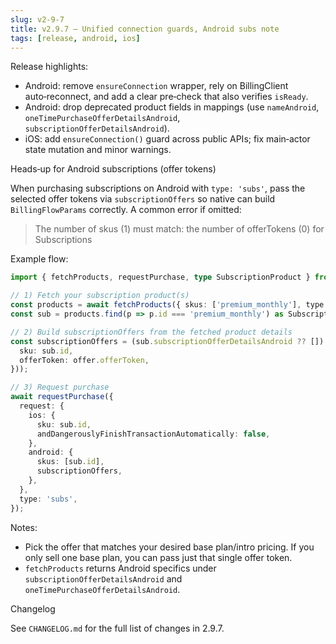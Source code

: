 ```yaml
---
slug: v2-9-7
title: v2.9.7 — Unified connection guards, Android subs note
tags: [release, android, ios]
---
```


Release highlights:

- Android: remove `ensureConnection` wrapper, rely on BillingClient auto‑reconnect, and add a clear pre‑check that also verifies `isReady`.
- Android: drop deprecated product fields in mappings (use `nameAndroid`, `oneTimePurchaseOfferDetailsAndroid`, `subscriptionOfferDetailsAndroid`).
- iOS: add `ensureConnection()` guard across public APIs; fix main‑actor state mutation and minor warnings.

Heads‑up for Android subscriptions (offer tokens)

When purchasing subscriptions on Android with `type: 'subs'`, pass the selected offer tokens via `subscriptionOffers` so native can build `BillingFlowParams` correctly. A common error if omitted:

> The number of skus (1) must match: the number of offerTokens (0) for Subscriptions

Example flow:

```ts
import { fetchProducts, requestPurchase, type SubscriptionProduct } from 'expo-iap';

// 1) Fetch your subscription product(s)
const products = await fetchProducts({ skus: ['premium_monthly'], type: 'subs' });
const sub = products.find(p => p.id === 'premium_monthly') as SubscriptionProduct;

// 2) Build subscriptionOffers from the fetched product details
const subscriptionOffers = (sub.subscriptionOfferDetailsAndroid ?? []).map(offer => ({
  sku: sub.id,
  offerToken: offer.offerToken,
}));

// 3) Request purchase
await requestPurchase({
  request: {
    ios: {
      sku: sub.id,
      andDangerouslyFinishTransactionAutomatically: false,
    },
    android: {
      skus: [sub.id],
      subscriptionOffers,
    },
  },
  type: 'subs',
});
```

Notes:

- Pick the offer that matches your desired base plan/intro pricing. If you only sell one base plan, you can pass just that single offer token.
- `fetchProducts` returns Android specifics under `subscriptionOfferDetailsAndroid` and `oneTimePurchaseOfferDetailsAndroid`.

Changelog

See `CHANGELOG.md` for the full list of changes in 2.9.7.

